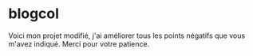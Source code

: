 # blogcol

Voici mon projet modifié, j'ai améliorer tous les points négatifs que vous m'avez indiqué. Merci pour votre patience.
